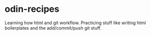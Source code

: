 # odin-recipes
Learning how html and git workflow. Practicing stuff like writing html boilerplates and the add/commit/push git stuff.


